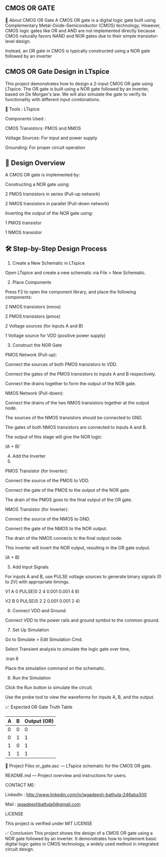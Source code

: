 ## CMOS OR GATE

🧠 About CMOS OR Gate
A CMOS OR gate is a digital logic gate built using Complementary Metal-Oxide-Semiconductor (CMOS) technology. However, CMOS logic gates like OR and AND are not implemented directly because CMOS naturally favors NAND and NOR gates due to their simple transistor-level design.

Instead, an OR gate in CMOS is typically constructed using a NOR gate followed by an inverter

## CMOS OR Gate Design in LTspice

This project demonstrates how to design a 2-input CMOS OR gate using LTspice. The OR gate is built using a NOR gate followed by an inverter, based on De Morgan's law. We will also simulate the gate to verify its functionality with different input combinations.

🔧 Tools : LTspice 

Components Used :

CMOS Transistors: PMOS and NMOS

Voltage Sources: For input and power supply

Grounding: For proper circuit operation

## 🧰 Design Overview

A CMOS OR gate is implemented by:

Constructing a NOR gate using:

2 PMOS transistors in series (Pull-up network)

2 NMOS transistors in parallel (Pull-down network)

Inverting the output of the NOR gate using:

1 PMOS transistor

1 NMOS transistor
 
## 🛠️ Step-by-Step Design Process

1. Create a New Schematic in LTspice

Open LTspice and create a new schematic via File > New Schematic.

2. Place Components
   
Press F2 to open the component library, and place the following components:

2 NMOS transistors (nmos)

2 PMOS transistors (pmos)

2 Voltage sources (for inputs A and B)

1 Voltage source for VDD (positive power supply)

3. Construct the NOR Gate
   
PMOS Network (Pull-up):

Connect the sources of both PMOS transistors to VDD.

Connect the gates of the PMOS transistors to inputs A and B respectively.

Connect the drains together to form the output of the NOR gate.

NMOS Network (Pull-down):

Connect the drains of the two NMOS transistors together at the output node.

The sources of the NMOS transistors should be connected to GND.

The gates of both NMOS transistors are connected to inputs A and B.

The output of this stage will give the NOR logic: 

(A + B)`

4. Add the Inverter
5. 
PMOS Transistor (for Inverter):

Connect the source of the PMOS to VDD.

Connect the gate of the PMOS to the output of the NOR gate.

The drain of the PMOS goes to the final output of the OR gate.

NMOS Transistor (for Inverter):

Connect the source of the NMOS to GND.

Connect the gate of the NMOS to the NOR output.

The drain of the NMOS connects to the final output node.

This inverter will invert the NOR output, resulting in the OR gate output.

(A + B)

5. Add Input Signals

For inputs A and B, use PULSE voltage sources to generate binary signals (0 to 2V) with appropriate timings.

V1 A 0 PULSE(0 2 4 0.001 0.001 4 8)

V2 B 0 PULSE(0 2 2 0.001 0.001 2 4)

6. Connect VDD and Ground
   
Connect VDD to the power rails and ground symbol to the common ground.

7. Set Up Simulation
   
Go to Simulate > Edit Simulation Cmd.

Select Transient analysis to simulate the logic gate over time, 

.tran 8

Place the simulation command on the schematic.

8. Run the Simulation

Click the Run button to simulate the circuit.

Use the probe tool to view the waveforms for inputs A, B, and the output.

📈 Expected OR Gate Truth Table

| A	| B	| Output (OR) |
|---|---|-------------|
| 0 |	0 |   	0       |
| 0 |	1 |   	1       |
| 1 |	0	|     1       |
| 1 |	1 |   	1       |

📁 Project Files
or_gate.asc — LTspice schematic for the CMOS OR gate.

README.md — Project overview and instructions for users.

CONTACT ME:

LinkedIn : http://www.linkedin.com/in/jagadeesh-bathula-246aba300

Mail : jagadeeshbattula0@gmail.com

LICENSE 

This project is verified under MIT LICENSE 

✅ Conclusion
This project shows the design of a CMOS OR gate using a NOR gate followed by an inverter. It demonstrates how to implement basic digital logic gates in CMOS technology, a widely used method in integrated circuit design.
